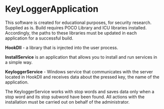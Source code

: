 # KeyLoggerApplication

This software is created for educational purposes, for security research. Supplied as is.
Build requires POCO Library and ICU libraries installed. Accordingly, the paths to these libraries must be updated in each application for a successful build.

**HookDll** - a library that is injected into the user process.

**InstallService** is an application that allows you to install and run services in a simple way.

**KeyloggerService** - Windows service that communicates with the server located in HookDll and receives data about the pressed key, the name of the application.

The KeyloggerService works with stop words and saves data only when a stop word and its stop subword have been found.
All actions with the installation must be carried out on behalf of the administrator.